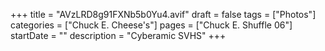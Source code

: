 +++
title = "AVzLRD8g91FXNb5b0Yu4.avif"
draft = false
tags = ["Photos"]
categories = ["Chuck E. Cheese's"]
pages = ["Chuck E. Shuffle 06"]
startDate = ""
description = "Cyberamic SVHS"
+++

